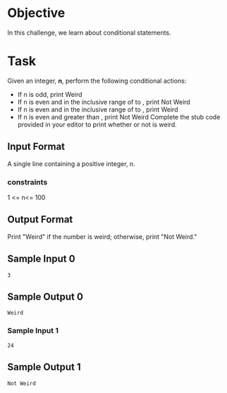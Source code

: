 # Objective
In this challenge, we learn about conditional statements. 
# Task
Given an integer, **n**, perform the following conditional actions:

- If n is odd, print Weird
- If n is even and in the inclusive range of  to , print Not Weird
- If n is even and in the inclusive range of  to , print Weird
- If n is even and greater than , print Not Weird
Complete the stub code provided in your editor to print whether or not  is weird.


## Input Format
A single line containing a positive integer, n.
### constraints
1 <= n<= 100
## Output Format
Print "Weird" if the number is weird; otherwise, print "Not Weird."

## Sample Input 0
```
3
```
## Sample Output 0

```
Weird
```
### Sample Input 1
```
24
```
## Sample Output 1

```
Not Weird
```
